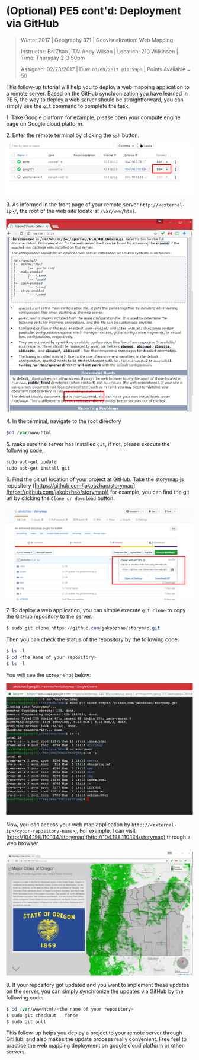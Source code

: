 # (Optional) PE5 cont'd: Deployment via GitHub

> Winter 2017 | Geography 371 | Geovisualization: Web Mapping
>
> Instructor: Bo Zhao | TA: Andy Wilson | Location: 210 Wilkinson | Time: Thursday 2-3:50pm
>
> Assigned: 02/23/2017 | Due: `03/09/2017 @11:59pm` | Points Available = 50

This follow-up tutorial will help you to deploy a web mapping application to a remote server. Based on the GitHub synchronization you have learned in PE 5, the way to deploy a web server should be straightforward, you can simply use the `git` command to complete the task. 

1\. Take Google platform for example, please open your compute engine page on Google cloud platform.

2\. Enter the remote terminal by clicking the `ssh` button.

![](img/ssh.png)

3\. As informed in the front page of your remote server `http://<external-ip>/`, the root of the web site locate at `/var/www/html`. 

![](img/server_root.png)

4\. In the terminal, navigate to the root directory

```powershell
$cd /var/www/html
```

5\. make sure the server has installed `git`, if not, please execute the following code,

```powershell
sudo apt-get update
sudo apt-get install git
```

6\. Find the git url location of your project at GitHub. Take the storymap.js repository ([https://github.com/jakobzhao/storymap](https://github.com/jakobzhao/storymap)) for example, you can find the git url by clicking the  `Clone or download` button. 

![](img/git-url-location.png)

7\. To deploy a web application, you can simple execute `git clone` to copy the GitHub repository to the server.

```powershell
$ sudo git clone https://github.com/jakobzhao/storymap.git
```

Then you can check the status of the repository by the following code:

```powershell
$ ls -l 
$ cd <the name of your repository>
$ ls -l
```

You will see the screenshot below:

![](img/ls-l.png)

Now, you can access your web map application by `http://<external-ip>/<your-repository-name>` , For example, I can visit [http://104.198.110.134/storymap](http://104.198.110.134/storymap) through a web browser.

![](img/webmap.png)

8\. If your repository got updated and you want to implement these updates on the server, you can simply synchronize the updates via GitHub by the following code.

```powershell
$ cd /var/www/html/<the name of your repository>
$ sudo git checkout --force
$ sudo git pull
```

This follow-up helps you deploy a project to your remote server through GitHub, and also makes the update process really convenient. Free feel to practice the web mapping deployment on google cloud platform or other servers.